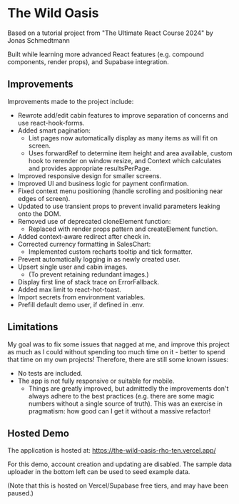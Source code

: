 # The Wild Oasis

Based on a tutorial project from "The Ultimate React Course 2024" by Jonas Schmedtmann

Built while learning more advanced React features (e.g. compound components, render props), and Supabase integration.

## Improvements

Improvements made to the project include:

-   Rewrote add/edit cabin features to improve separation of concerns and use react-hook-forms.
-   Added smart pagination:
    -   List pages now automatically display as many items as will fit on screen.
    -   Uses forwardRef to determine item height and area available, custom hook to rerender on window resize, and Context which calculates and provides appropriate resultsPerPage.
-   Improved responsive design for smaller screens.
-   Improved UI and business logic for payment confirmation.
-   Fixed context menu positioning (handle scrolling and positioning near edges of screen).
-   Updated to use transient props to prevent invalid parameters leaking onto the DOM.
-   Removed use of deprecated cloneElement function:
    -   Replaced with render props pattern and createElement function.
-   Added context-aware redirect after check in.
-   Corrected currency formatting in SalesChart:
    -   Implemented custom recharts tooltip and tick formatter.
-   Prevent automatically logging in as newly created user.
-   Upsert single user and cabin images.
    -   (To prevent retaining redundant images.)
-   Display first line of stack trace on ErrorFallback.
-   Added max limit to react-hot-toast.
-   Import secrets from environment variables.
-   Prefill default demo user, if defined in .env.

## Limitations

My goal was to fix some issues that nagged at me, and improve this project as much as I could without spending too much time on it - better to spend that time on my own projects!
Therefore, there are still some known issues:

-   No tests are included.
-   The app is not fully responsive or suitable for mobile.
    -   Things are greatly improved, but admittedly the improvements don't always adhere to the best practices (e.g. there are some magic numbers without a single source of truth). This was an exercise in pragmatism: how good can I get it without a massive refactor!

## Hosted Demo

The application is hosted at: https://the-wild-oasis-rho-ten.vercel.app/

For this demo, account creation and updating are disabled. The sample data uploader in the bottom left can be used to seed example data.

(Note that this is hosted on Vercel/Supabase free tiers, and may have been paused.)
